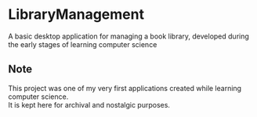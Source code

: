 # LibraryManagement
A basic desktop application for managing a book library, developed during the early stages of learning computer science
## Note
This project was one of my very first applications created while learning computer science.  
It is kept here for archival and nostalgic purposes.
